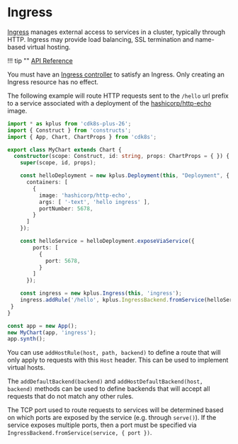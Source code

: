 # Ingress

[Ingress] manages external access to services in a cluster, typically through
HTTP. Ingress may provide load balancing, SSL termination and name-based virtual
hosting.

!!! tip ""
    [API Reference](../../reference/cdk8s-plus-26/typescript.md#ingressv1beta1)

You must have an [Ingress controller] to satisfy an Ingress. Only creating an
Ingress resource has no effect.

[Ingress]: https://kubernetes.io/docs/concepts/services-networking/ingress/
[Ingress controller]: https://kubernetes.io/docs/concepts/services-networking/ingress-controllers

The following example will route HTTP requests sent to the `/hello` url prefix
to a service associated with a deployment of the
[hashicorp/http-echo](https://github.com/hashicorp/http-echo) image.

```typescript
import * as kplus from 'cdk8s-plus-26';
import { Construct } from 'constructs';
import { App, Chart, ChartProps } from 'cdk8s';

export class MyChart extends Chart {
  constructor(scope: Construct, id: string, props: ChartProps = { }) {
    super(scope, id, props);

    const helloDeployment = new kplus.Deployment(this, "Deployment", {
      containers: [
        {
          image: 'hashicorp/http-echo',
          args: [ '-text', 'hello ingress' ],
          portNumber: 5678,
        }
      ]
    });

    const helloService = helloDeployment.exposeViaService({
        ports: [
          {
            port: 5678,
          }
        ]
      });

    const ingress = new kplus.Ingress(this, 'ingress');
    ingress.addRule('/hello', kplus.IngressBackend.fromService(helloService));
 }
}

const app = new App();
new MyChart(app, 'ingress');
app.synth();
```

You can use `addHostRule(host, path, backend)` to define a route that will only
apply to requests with this `Host` header. This can be used to implement virtual
hosts.

The `addDefaultBackend(backend)` and `addHostDefaultBackend(host, backend)`
methods can be used to define backends that will accept all requests that do not
match any other rules.

The TCP port used to route requests to services will be determined based on
which ports are exposed by the service (e.g. through `serve()`). If the service
exposes multiple ports, then a port must be specified via
`IngressBackend.fromService(service, { port })`.
